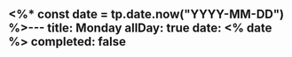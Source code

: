 <%* 
const date = tp.date.now("YYYY-MM-DD")
%>---
title: Monday
allDay: true
date: <% date %>
completed: false
---
